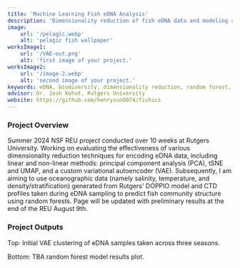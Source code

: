 ```yaml
---
title: 'Machine Learning Fish eDNA Analysis'
description: 'Dimensionality reduction of fish eDNA data and modeling against oceanographic data using random forests'
image:
    url: '/pelagic.webp'
    alt: 'pelagic fish wallpaper'
worksImage1:
    url: '/VAE-out.png'
    alt: 'first image of your project.'
worksImage2:
    url: '/image-2.webp'
    alt: 'second image of your project.'
keywords: eDNA, biodiversity, dimensionality reduction, random forest, CTD profile, community structure, DOPPIO
advisor: Dr. Josh Kohut, Rutgers University
website: https://github.com/henrysun9074/fishics
---
```


### Project Overview

<p class="project-description">Summer 2024 NSF REU project conducted over 10 weeks at Rutgers University. Working on evaluating the effectiveness of various dimensionality reduction techniques for encoding eDNA data, including linear and non-linear methods: principal component analysis (PCA), tSNE and UMAP, and a custom variational autoencoder (VAE). Subsequently, I am aiming to use oceanographic data (namely salinity, temperature, and density/stratification) generated from Rutgers' DOPPIO model and CTD profiles taken during eDNA sampling to predict fish community structure using random forests. Page will be updated with preliminary results at the end of the REU August 9th.</p>

### Project Outputs

<p class="project-description">Top: Initial VAE clustering of eDNA samples taken across three seasons.</p>
<p class="project-description">Bottom: TBA random forest model results plot.</p>